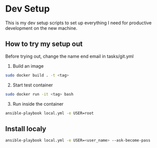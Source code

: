 # Dev Setup

This is my dev setup scripts to set up everything I need for productive development on the new machine.

## How to try my setup out

Before trying out, change the name end email in tasks/git.yml

1. Build an image

```bash
sudo docker build . -t <tag>
```

2. Start test container

```bash
sudo docker run -it <tag> bash
```

3. Run inside the container

```bash
ansible-playbook local.yml -e USER=root
```

## Install localy

```bash
ansible-playbook local.yml -e USER=<user_name> --ask-become-pass
```
